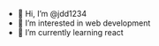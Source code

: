 - 👋 Hi, I’m @jdd1234
- 👀 I’m interested in web development
- 🌱 I’m currently learning react

<!---
jdd1234/jdd1234 is a ✨ special ✨ repository because its `README.md` (this file) appears on your GitHub profile.
You can click the Preview link to take a look at your changes.
--->
